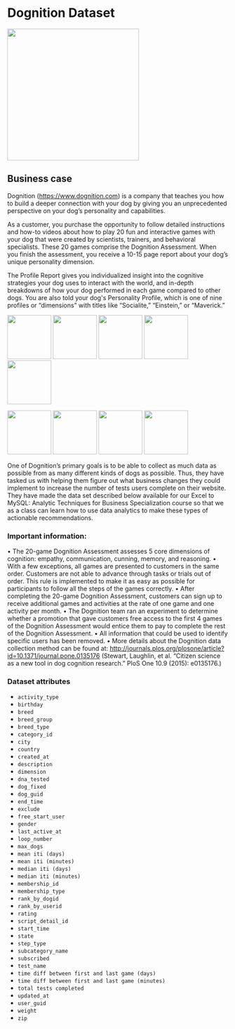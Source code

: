 # Dognition Dataset

<img src="https://i.imgur.com/wqfrRRS.jpg" width="300">

## Business case 

Dognition (https://www.dognition.com) is a company that teaches you how to build a deeper connection with your dog by giving you an unprecedented perspective on your dog’s personality and capabilities.

As a customer, you purchase the opportunity to follow detailed instructions and how-to videos about how to play 20 fun and interactive games with your dog that were created by scientists, trainers, and behavioral specialists. These 20 games comprise the Dognition Assessment. When you finish the assessment, you receive a 10-15 page report about your dog’s unique personality dimension.

The Profile Report gives you individualized insight into the cognitive strategies your dog uses to interact with the world, and in-depth breakdowns of how your dog performed in each game compared to other dogs. You are also told your dog's Personality Profile, which is one of nine profiles or “dimensions” with titles like “Socialite,” “Einstein,” or “Maverick.”

<img src="https://d2kl333iheywy2.cloudfront.net/assets/cat/badges/ace-badge-30fe7e40ce64ca184222d06feda3aef7.png" width="100"> <img src="https://d2kl333iheywy2.cloudfront.net/assets/cat/badges/charmer-badge-d969b9008b8ec9e7bab37635ae508ebd.png" width="100"> <img src="https://d2kl333iheywy2.cloudfront.net/assets/cat/badges/socialite-badge-00fc21966d3ac77f1885a3d9194964b7.png" width="100"> <img src="https://d2kl333iheywy2.cloudfront.net/assets/cat/badges/expert-badge-bb045f374b05c13a3427cd74a6844e56.png" width="100"> <img src="https://d2kl333iheywy2.cloudfront.net/assets/cat/badges/renaissance-dog-badge-a9b0c505fd6bcc0f3cb15fbaa696d85f.png" width="100">

<img src="https://d2kl333iheywy2.cloudfront.net/assets/cat/badges/protodog-badge-f3a41926abebb18d9015c0766e49505a.png" width="100"> <img src="https://d2kl333iheywy2.cloudfront.net/assets/cat/badges/einstein-badge-1493afc11f9d66f4f343ec2f9dc06e00.png" width="100"> <img src="https://d2kl333iheywy2.cloudfront.net/assets/cat/badges/maverick-badge-19d5212404388d137f4baa3bf1727c68.png" width="100"> <img src="https://d2kl333iheywy2.cloudfront.net/assets/cat/badges/stargazer-badge-6e4eb51f2ea0a268c5f884ea53f5f5f3.png" width="100">



One of Dognition’s primary goals is to be able to collect as much data as possible from as many different kinds of dogs as possible. Thus, they have tasked us with helping them figure out what business changes they could implement to increase the number of tests users complete on their website. They have made the data set described below available for our Excel to MySQL: Analytic Techniques for Business Specialization course so that we as a class can learn how to use data analytics to make these types of actionable recommendations.

### Important information:

• The 20-game Dognition Assessment assesses 5 core dimensions of cognition: empathy, communication, cunning, memory, and reasoning.
• With a few exceptions, all games are presented to customers in the same order. Customers are not able to advance through tasks or trials out of order. This rule is implemented to make it as easy as possible for participants to follow all the steps of the games correctly.
• After completing the 20-game Dognition Assessment, customers can sign up to receive additional games and activities at the rate of one game and one activity per
month.
• The Dognition team ran an experiment to determine whether a promotion that gave customers free access to the first 4 games of the Dognition Assessment would entice them to pay to complete the rest of the Dognition Assessment.
• All information that could be used to identify specific users has been removed.
• More details about the Dognition data collection method can be found at: http://journals.plos.org/plosone/article?id=10.1371/journal.pone.0135176 (Stewart, Laughlin, et al. “Citizen science as a new tool in dog cognition research.” PloS One 10.9 (2015): e0135176.)

### Dataset attributes

- `activity_type`
- `birthday`
- `breed`
- `breed_group`
- `breed_type`
- `category_id`
- `city`
- `country`
- `created_at`
- `description`
- `dimension`
- `dna_tested`
- `dog_fixed`
- `dog_guid`
- `end_time`
- `exclude`
- `free_start_user`
- `gender`
- `last_active_at`
- `loop_number`
- `max_dogs`
- `mean iti (days)`
- `mean iti (minutes)`
- `median iti (days)`
- `median iti (minutes)`
- `membership_id`
- `membership_type`
- `rank_by_dogid`
- `rank_by_userid`
- `rating`
- `script_detail_id`
- `start_time`
- `state`
- `step_type`
- `subcategory_name`
- `subscribed`
- `test_name`
- `time diff between first and last game (days)`
- `time diff between first and last game (minutes)`
- `total tests completed`
- `updated_at`
- `user_guid`
- `weight`
- `zip`

